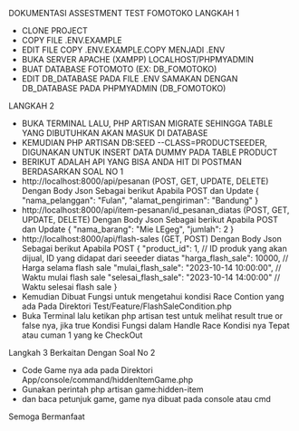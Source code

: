 DOKUMENTASI ASSESTMENT TEST FOMOTOKO
LANGKAH 1
- CLONE PROJECT
- COPY FILE .ENV.EXAMPLE
- EDIT FILE COPY .ENV.EXAMPLE.COPY MENJADI .ENV
- BUKA SERVER APACHE (XAMPP) LOCALHOST/PHPMYADMIN
- BUAT DATABASE FOTOMOTO (EX: DB_FOMOTOKO)
- EDIT DB_DATABASE PADA FILE .ENV SAMAKAN DENGAN DB_DATABASE PADA PHPMYADMIN (DB_FOMOTOKO)
  
LANGKAH 2
- BUKA TERMINAL LALU, PHP ARTISAN MIGRATE SEHINGGA TABLE YANG DIBUTUHKAN AKAN MASUK DI DATABASE
- KEMUDIAN PHP ARTISAN DB:SEED --CLASS=PRODUCTSEEDER, DIGUNAKAN UNTUK INSERT DATA DUMMY PADA TABLE PRODUCT
- BERIKUT ADALAH API YANG BISA ANDA HIT DI POSTMAN BERDASARKAN SOAL NO 1
- http://localhost:8000/api/pesanan (POST, GET, UPDATE, DELETE)
  Dengan Body Json Sebagai berikut Apabila POST dan Update
  {
    "nama_pelanggan": "Fulan",
    "alamat_pengiriman": "Bandung"
  }
- http://localhost:8000/api/item-pesanan/id_pesanan_diatas (POST, GET, UPDATE, DELETE)
  Dengan Body Json Sebagai berikut Apabila POST dan Update
  {
    "nama_barang": "Mie LEgeg",
    "jumlah": 2
  }
- http://localhost:8000/api/flash-sales (GET, POST)
  Dengan Body Json Sebagai berikut Apabila POST 
  {
    "product_id": 1, // ID produk yang akan dijual, ID yang didapat dari seeeder diatas
    "harga_flash_sale": 10000, // Harga selama flash sale
    "mulai_flash_sale": "2023-10-14 10:00:00", // Waktu mulai flash sale
    "selesai_flash_sale": "2023-10-14 14:00:00" // Waktu selesai flash sale
  }
- Kemudian Dibuat Fungsi untuk mengetahui kondisi Race Contion yang ada Pada Direktori Test/Feature/FlashSaleCondition.php
- Buka Terminal lalu ketikan php artisan test untuk melihat result true or false nya, jika true Kondisi Fungsi dalam Handle Race Kondisi nya Tepat atau cuman 1 yang ke CheckOut
  
Langkah 3
Berkaitan Dengan Soal No 2
- Code Game nya ada pada Direktori App/console/command/hiddenItemGame.php
- Gunakan perintah php artisan game:hidden-item
- dan baca petunjuk game, game nya dibuat pada console atau cmd

Semoga Bermanfaat
